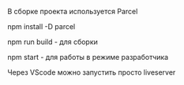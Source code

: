 В сборке проекта используется Parcel

npm install -D parcel 

npm run build - для сборки

npm start - для работы в режиме разработчика

Через VScode можно запустить просто liveserver 

